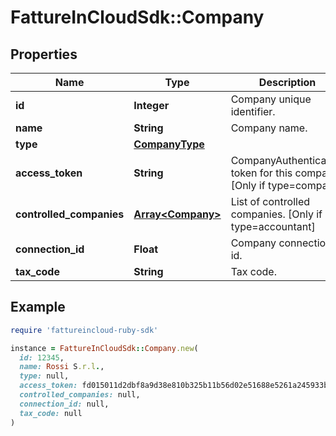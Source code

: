 # FattureInCloudSdk::Company

## Properties

| Name | Type | Description | Notes |
| ---- | ---- | ----------- | ----- |
| **id** | **Integer** | Company unique identifier. | [optional] |
| **name** | **String** | Company name. | [optional] |
| **type** | [**CompanyType**](CompanyType.md) |  | [optional] |
| **access_token** | **String** | CompanyAuthentication token for this company. [Only if type&#x3D;company] | [optional] |
| **controlled_companies** | [**Array&lt;Company&gt;**](Company.md) | List of controlled companies. [Only if type&#x3D;accountant] | [optional] |
| **connection_id** | **Float** | Company connection id. | [optional] |
| **tax_code** | **String** | Tax code. | [optional] |

## Example

```ruby
require 'fattureincloud-ruby-sdk'

instance = FattureInCloudSdk::Company.new(
  id: 12345,
  name: Rossi S.r.l.,
  type: null,
  access_token: fd015011d2dbf8a9d38e810b325b11b56d02e51688e5261a245933b8e677b8b44ff5f0fe5ccaaf1d7157fa13ca72ab62b6183db0667a576a0e19164801c18c4fd81273fc1f95bf460b869015cf99acba,
  controlled_companies: null,
  connection_id: null,
  tax_code: null
)
```


